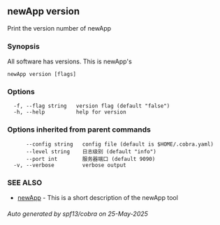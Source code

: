 ## newApp version

Print the version number of newApp

### Synopsis

All software has versions. This is newApp's

```
newApp version [flags]
```

### Options

```
  -f, --flag string   version flag (default "false")
  -h, --help          help for version
```

### Options inherited from parent commands

```
      --config string   config file (default is $HOME/.cobra.yaml)
      --level string    日志级别 (default "info")
      --port int        服务器端口 (default 9090)
  -v, --verbose         verbose output
```

### SEE ALSO

* [newApp](newApp.md)	 - This is a short description of the newApp tool

###### Auto generated by spf13/cobra on 25-May-2025
